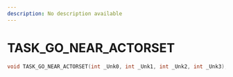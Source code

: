 ```yaml
---
description: No description available 
---
```


# TASK_GO_NEAR_ACTORSET

```cpp
void TASK_GO_NEAR_ACTORSET(int _Unk0, int _Unk1, int _Unk2, int _Unk3);
```